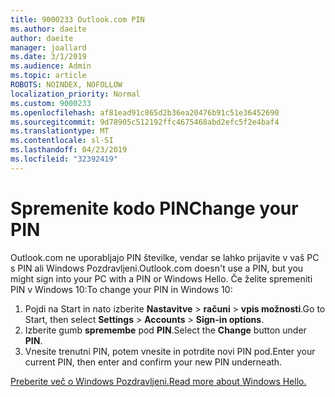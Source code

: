 ```yaml
---
title: 9000233 Outlook.com PIN
ms.author: daeite
author: daeite
manager: joallard
ms.date: 3/1/2019
ms.audience: Admin
ms.topic: article
ROBOTS: NOINDEX, NOFOLLOW
localization_priority: Normal
ms.custom: 9000233
ms.openlocfilehash: af81ead91c865d2b36ea20476b91c51e36452690
ms.sourcegitcommit: 9d78905c512192ffc4675468abd2efc5f2e4baf4
ms.translationtype: MT
ms.contentlocale: sl-SI
ms.lasthandoff: 04/23/2019
ms.locfileid: "32392419"
---
```

# <a name="change-your-pin"></a><span data-ttu-id="e4073-102">Spremenite kodo PIN</span><span class="sxs-lookup"><span data-stu-id="e4073-102">Change your PIN</span></span>

<span data-ttu-id="e4073-103">Outlook.com ne uporabljajo PIN številke, vendar se lahko prijavite v vaš PC s PIN ali Windows Pozdravljeni.</span><span class="sxs-lookup"><span data-stu-id="e4073-103">Outlook.com doesn't use a PIN, but you might sign into your PC with a PIN or Windows Hello.</span></span> <span data-ttu-id="e4073-104">Če želite spremeniti PIN v Windows 10:</span><span class="sxs-lookup"><span data-stu-id="e4073-104">To change your PIN in Windows 10:</span></span>

1. <span data-ttu-id="e4073-105">Pojdi na Start in nato izberite **Nastavitve** > **računi** > **vpis možnosti**.</span><span class="sxs-lookup"><span data-stu-id="e4073-105">Go to Start, then select **Settings** > **Accounts** > **Sign-in options**.</span></span>
2. <span data-ttu-id="e4073-106">Izberite gumb **spremembe** pod **PIN**.</span><span class="sxs-lookup"><span data-stu-id="e4073-106">Select the **Change** button under **PIN**.</span></span>
3. <span data-ttu-id="e4073-107">Vnesite trenutni PIN, potem vnesite in potrdite novi PIN pod.</span><span class="sxs-lookup"><span data-stu-id="e4073-107">Enter your current PIN, then enter and confirm your new PIN underneath.</span></span>

[<span data-ttu-id="e4073-108">Preberite več o Windows Pozdravljeni.</span><span class="sxs-lookup"><span data-stu-id="e4073-108">Read more about Windows Hello.</span></span>](https://support.microsoft.com/help/17215/)